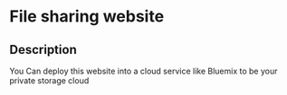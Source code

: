 # File sharing website

## Description
You Can deploy this website into a cloud service like Bluemix to be your private
storage cloud
